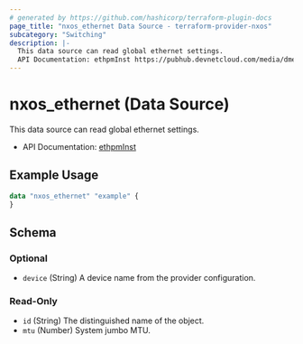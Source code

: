 ```yaml
---
# generated by https://github.com/hashicorp/terraform-plugin-docs
page_title: "nxos_ethernet Data Source - terraform-provider-nxos"
subcategory: "Switching"
description: |-
  This data source can read global ethernet settings.
  API Documentation: ethpmInst https://pubhub.devnetcloud.com/media/dme-docs-10-2-2/docs/Interfaces/ethpm:Inst/
---
```


# nxos_ethernet (Data Source)

This data source can read global ethernet settings.

- API Documentation: [ethpmInst](https://pubhub.devnetcloud.com/media/dme-docs-10-2-2/docs/Interfaces/ethpm:Inst/)

## Example Usage

```terraform
data "nxos_ethernet" "example" {
}
```

<!-- schema generated by tfplugindocs -->
## Schema

### Optional

- `device` (String) A device name from the provider configuration.

### Read-Only

- `id` (String) The distinguished name of the object.
- `mtu` (Number) System jumbo MTU.


